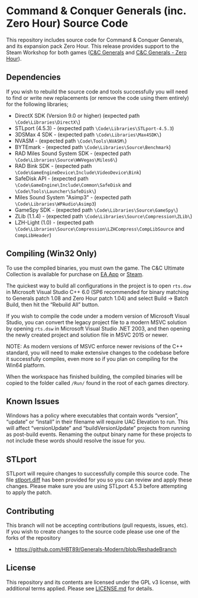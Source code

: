 
# Command & Conquer Generals (inc. Zero Hour) Source Code

This repository includes source code for Command & Conquer Generals, and its expansion pack Zero Hour. This release provides support to the Steam Workshop for both games ([C&C Generals](https://steamcommunity.com/workshop/browse/?appid=2229870) and [C&C Generals - Zero Hour](https://steamcommunity.com/workshop/browse/?appid=2732960)).


## Dependencies

If you wish to rebuild the source code and tools successfully you will need to find or write new replacements (or remove the code using them entirely) for the following libraries;

- DirectX SDK (Version 9.0 or higher) (expected path `\Code\Libraries\DirectX\`)
- STLport (4.5.3) - (expected path `\Code\Libraries\STLport-4.5.3`)
- 3DSMax 4 SDK - (expected path `\Code\Libraries\Max4SDK\`)
- NVASM - (expected path `\Code\Tools\NVASM\`)
- BYTEmark - (expected path `\Code\Libraries\Source\Benchmark`)
- RAD Miles Sound System SDK - (expected path `\Code\Libraries\Source\WWVegas\Miles6\`)
- RAD Bink SDK - (expected path `\Code\GameEngineDevice\Include\VideoDevice\Bink`)
- SafeDisk API - (expected path `\Code\GameEngine\Include\Common\SafeDisk` and `\Code\Tools\Launcher\SafeDisk\`)
- Miles Sound System "Asimp3" - (expected path `\Code\Libraries\WPAudio\Asimp3`)
- GameSpy SDK - (expected path `\Code\Libraries\Source\GameSpy\`)
- ZLib (1.1.4) - (expected path `\Code\Libraries\Source\Compression\ZLib\`)
- LZH-Light (1.0) - (expected path `\Code\Libraries\Source\Compression\LZHCompress\CompLibSource` and `CompLibHeader`)


## Compiling (Win32 Only)

To use the compiled binaries, you must own the game. The C&C Ultimate Collection is available for purchase on [EA App](https://www.ea.com/en-gb/games/command-and-conquer/command-and-conquer-the-ultimate-collection/buy/pc) or [Steam](https://store.steampowered.com/bundle/39394/Command__Conquer_The_Ultimate_Collection/).

The quickest way to build all configurations in the project is to open `rts.dsw` in Microsoft Visual Studio C++ 6.0 (SP6 recommended for binary matching to Generals patch 1.08 and Zero Hour patch 1.04) and select Build -> Batch Build, then hit the “Rebuild All” button.

If you wish to compile the code under a modern version of Microsoft Visual Studio, you can convert the legacy project file to a modern MSVC solution by opening `rts.dsw` in Microsoft Visual Studio .NET 2003, and then opening the newly created project and solution file in MSVC 2015 or newer.

NOTE: As modern versions of MSVC enforce newer revisions of the C++ standard, you will need to make extensive changes to the codebase before it successfully compiles, even more so if you plan on compiling for the Win64 platform.

When the workspace has finished building, the compiled binaries will be copied to the folder called `/Run/` found in the root of each games directory. 


## Known Issues

Windows has a policy where executables that contain words “version”, “update” or “install” in their filename will require UAC Elevation to run. This will affect “versionUpdate” and “buildVersionUpdate” projects from running as post-build events. Renaming the output binary name for these projects to not include these words should resolve the issue for you.


## STLport
STLport will require changes to successfully compile this source code. The file [stlport.diff](stlport.diff) has been provided for you so you can review and apply these changes. Please make sure you are using STLport 4.5.3 before attempting to apply the patch.


## Contributing

This branch will not be accepting contributions (pull requests, issues, etc). If you wish to create changes to the source code please use one of the forks of the repository
- https://github.com/HBT89/Generals-Modern/blob/ReshadeBranch




## License

This repository and its contents are licensed under the GPL v3 license, with additional terms applied. Please see [LICENSE.md](LICENSE.md) for details.
